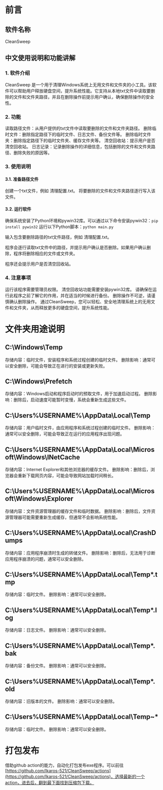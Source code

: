# 前言

## 软件名称

CleanSweep

## 中文使用说明和功能讲解

### 1. 软件介绍

CleanSweep 是一个用于清理Windows系统上无用文件和文件夹的小工具。该软件可以帮助用户释放硬盘空间，提升系统性能。它支持从本地txt文件中读取要删除的文件和文件夹路径，并且在删除操作前提示用户确认，确保删除操作的安全性。

### 2. 功能

读取路径文件：从用户提供的txt文件中读取要删除的文件和文件夹路径。
删除临时文件：删除指定路径下的临时文件、日志文件、备份文件等。
删除临时文件夹：删除指定路径下的临时文件夹、缓存文件夹等。
清空回收站：提示用户是否清空回收站。
日志记录：记录删除操作的详细信息，包括删除的文件和文件夹路径、删除失败的原因等。

### 3. 使用说明

#### 3.1. 准备路径文件

创建一个txt文件，例如 清理配置.txt。
将要删除的文件和文件夹路径逐行写入该文件。

#### 3.2. 运行软件

确保系统安装了Python环境和pywin32库。可以通过以下命令安装pywin32：`pip install pywin32`
运行以下Python脚本：`python main.py`

输入包含要删除路径的txt文件路径，例如 清理配置.txt。

程序会逐行读取txt文件中的路径，并提示用户确认是否删除。如果用户确认删除，程序将删除相应的文件或文件夹。

程序还会提示用户是否清空回收站。

### 4. 注意事项

运行该程序需要管理员权限。
清空回收站功能需要安装pywin32库。
请确保在运行此程序之前了解它的作用，并在适当的时候进行备份。
删除操作不可逆，请谨慎确认删除操作。
通过CleanSweep，您可以轻松、安全地清理系统上的无用文件和文件夹，从而释放更多的硬盘空间，提升系统性能。  

# 文件夹用途说明

## C:\Windows\Temp

存储内容：临时文件，安装程序和系统过程创建的临时文件。
删除影响：通常可以安全删除，可能会导致正在进行的安装或更新失败。

## C:\Windows\Prefetch

存储内容：Windows启动和程序启动时的预取文件，用于加速启动过程。
删除影响：删除后，启动速度可能暂时变慢，系统会重新生成这些文件。

## C:\Users%USERNAME%\AppData\Local\Temp

存储内容：用户临时文件，由应用程序和系统过程创建的临时文件。
删除影响：通常可以安全删除，可能会导致正在运行的应用程序出现问题。

## C:\Users%USERNAME%\AppData\Local\Microsoft\Windows\INetCache

存储内容：Internet Explorer和其他浏览器的缓存文件。
删除影响：删除后，浏览器会重新下载网页内容，可能会导致网站加载时间稍长。

## C:\Users%USERNAME%\AppData\Local\Microsoft\Windows\Explorer

存储内容：文件资源管理器的缓存文件和临时数据。
删除影响：删除后，文件资源管理器可能需要重新生成缓存，但通常不会影响系统性能。

## C:\Users%USERNAME%\AppData\Local\CrashDumps

存储内容：应用程序崩溃时生成的转储文件。
删除影响：删除后，无法用于诊断应用程序崩溃的问题，通常可以安全删除。

## C:\Users%USERNAME%\AppData\Local\Temp*.tmp

存储内容：临时文件。
删除影响：通常可以安全删除。

## C:\Users%USERNAME%\AppData\Local\Temp*.log

存储内容：日志文件。
删除影响：通常可以安全删除。

## C:\Users%USERNAME%\AppData\Local\Temp*.bak

存储内容：备份文件。
删除影响：通常可以安全删除。

## C:\Users%USERNAME%\AppData\Local\Temp*.old

存储内容：旧版本的文件。
删除影响：通常可以安全删除。

## C:\Users%USERNAME%\AppData\Local\Temp~*

存储内容：临时文件。
删除影响：通常可以安全删除。

# 打包发布

借助github action的能力，自动化打包发布exe程序。可以前往[https://github.com/Ikaros-521/CleanSweep/actions](https://github.com/Ikaros-521/CleanSweep/actions)，选择最新的一个action，进去后，翻到最下面找到压缩包下载。  

